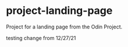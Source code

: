 # project-landing-page
Project for a landing page from the Odin Project.

testing change from 12/27/21
